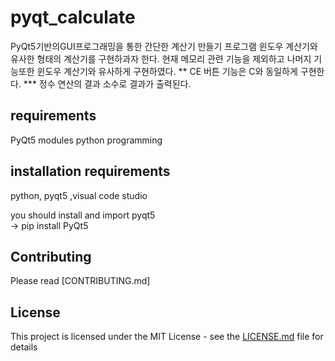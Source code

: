 # pyqt_calculate
PyQt5기반의GUI프로그래밍을 통한 간단한 계산기 만들기 프로그램
윈도우 계산기와 유사한 형태의 계산기를 구현하과자 한다. 
현재 메모리 관련 기능을 제외하고 나머지 기능또한 윈도우 계산기와 유사하게 구현하였다.
** CE 버튼 기능은 C와 동일하게 구현한다.
*** 정수 연산의 결과 소수로 결과가 출력된다. 

 ## requirements
   PyQt5 modules
   python programming 
  
 ## installation requirements
 python, pyqt5 ,visual code studio

 you should install and import pyqt5  
 -> pip install PyQt5

## Contributing

Please read [CONTRIBUTING.md]

## License

This project is licensed under the MIT License - see the [LICENSE.md](LICENSE.md) file for details

